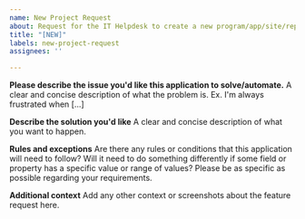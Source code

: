 ```yaml
---
name: New Project Request
about: Request for the IT Helpdesk to create a new program/app/site/report
title: "[NEW]"
labels: new-project-request
assignees: ''

---
```


**Please describe the issue you'd like this application to solve/automate.**
A clear and concise description of what the problem is. Ex. I'm always frustrated when [...]

**Describe the solution you'd like**
A clear and concise description of what you want to happen.

**Rules and exceptions**
Are there any rules or conditions that this application will need to follow? Will it need to do something differently if some field or property has a specific value or range of values? Please be as specific as possible regarding your requirements.

**Additional context**
Add any other context or screenshots about the feature request here.
